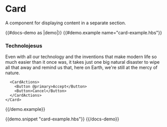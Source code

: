 # Card

A component for displaying content in a separate section.

{{#docs-demo as |demo|}}
  {{#demo.example name="card-example.hbs"}}
    <Card>
      <CardBody>
        <h3 class="card-title">Technolojesus</h3>
        Even with all our technology and the inventions that make modern life so much easier than it once was, it takes just one big natural disaster to wipe all that away and remind us that, here on Earth, we're still at the mercy of nature.
      </CardBody>

      <CardActions>
        <Button @primary>Accept</Button>
        <Button>Cancel</Button>
      </CardActions>
    </Card>
  {{/demo.example}}

  {{demo.snippet "card-example.hbs"}}
{{/docs-demo}}

